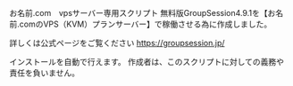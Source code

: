 お名前.com　vpsサーバー専用スクリプト
無料版GroupSession4.9.1を【お名前.comのVPS（KVM）プランサーバー】で稼働させる為に作成しました。

詳しくは公式ページをご覧ください
https://groupsession.jp/

インストールを自動で行えます。
作成者は、このスクリプトに対しての義務や責任を負いません。
